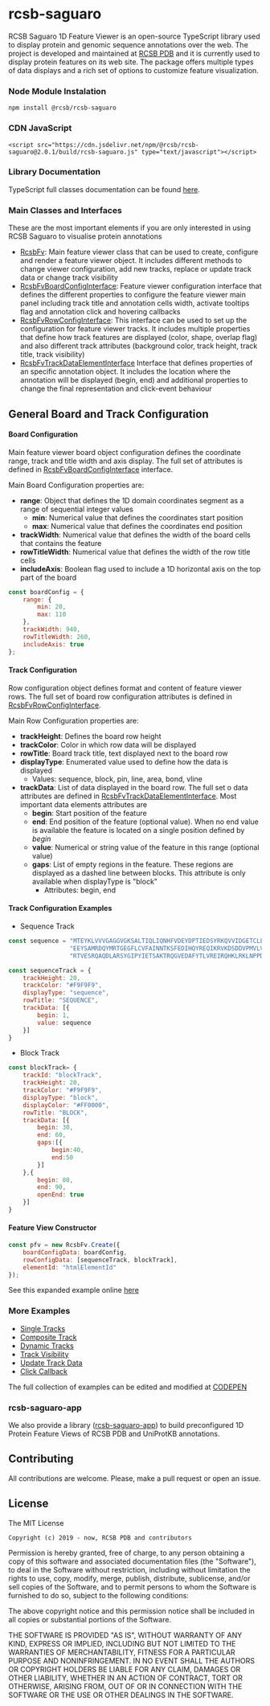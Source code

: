 # rcsb-saguaro

RCSB Saguaro 1D Feature Viewer is an open-source TypeScript library used to display protein and genomic sequence annotations over the web.
The project is developed and maintained at [RCSB PDB](https://rcsb.org) and it is currently used to display protein features on its web site.
The package offers multiple types of data displays and a rich set of options to customize feature visualization.

<!---
<div id="pfvSelect" ></div>  
<div id="pfv" ></div>
<script type="text/javascript" src="https://cdn.jsdelivr.net/npm/@rcsb/rcsb-saguaro-app@4.0.2/build/dist/app.js" type="text/javascript"></script>
<script type="text/javascript">
RcsbFvWebApp.buildInstanceSequenceFv("pfv", "pfvSelect","6M17", {}, {
    boardConfig:{
        trackWidth:540,
        rowTitleWidth:170
    }
});
</script>
--->

### Node Module Instalation
`npm install @rcsb/rcsb-saguaro`

### CDN JavaScript
`<script src="https://cdn.jsdelivr.net/npm/@rcsb/rcsb-saguaro@2.0.1/build/rcsb-saguaro.js" type="text/javascript"></script>`

### Library Documentation
TypeScript full classes documentation can be found [here](https://rcsb.github.io/rcsb-saguaro/globals.html).

### Main Classes and Interfaces
These are the most important elements if you are only interested in using RCSB Saguaro to visualise protein annotations

- [RcsbFv](https://rcsb.github.io/rcsb-saguaro/classes/rcsbfv.html): 
Main feature viewer class that can be used to create, configure and render a feature viewer object. It includes different methods to 
change viewer configuration, add new tracks, replace or update track data or change track visibility
- [RcsbFvBoardConfigInterface](https://rcsb.github.io/rcsb-saguaro/interfaces/rcsbfvboardconfiginterface.html):
Feature viewer configuration interface that defines the different properties to configure the feature viewer main panel 
including track title and annotation cells width, activate tooltips flag and annotation click and hovering callbacks
- [RcsbFvRowConfigInterface](https://rcsb.github.io/rcsb-saguaro/interfaces/rcsbfvrowconfiginterface.html): 
This interface can be used to set up the configuration for feature viewer tracks. It includes multiple properties that define how track features 
are displayed (color, shape, overlap flag) and also different track attributes (background color, track height, track title, track visibility)
- [RcsbFvTrackDataElementInterface](https://rcsb.github.io/rcsb-saguaro/interfaces/rcsbfvtrackdataelementinterface.html)
Interface that defines properties of an specific annotation object. It includes the location where the annotation will be displayed 
(begin, end) and additional properties to change the final representation and click-event behaviour 

General Board and Track Configuration
---
#### Board Configuration
Main feature viewer board object configuration defines the coordinate range, track and title width and axis display. 
The full set of attributes is defined in [RcsbFvBoardConfigInterface](https://rcsb.github.io/rcsb-saguaro/interfaces/rcsbfvboardconfiginterface.html)
interface.

Main Board Configuration properties are:
- **range**: Object that defines the 1D domain coordinates segment as a range of sequential integer values
    - **min**: Numerical value that defines the coordinates start position
    - **max**: Numerical value that defines the coordinates end position
- **trackWidth**: Numerical value that defines the width of the board cells that contains the feature
- **rowTitleWidth**: Numerical value that defines the width of the row title cells
- **includeAxis**: Boolean flag used to include a 1D horizontal axis on the top part of the board

```javascript
const boardConfig = {
    range: {
        min: 20,
        max: 110
    },
    trackWidth: 940,
    rowTitleWidth: 260,
    includeAxis: true
};
```
#### Track Configuration
Row configuration object defines format and content of feature viewer rows. The full set of board row configuration attributes is defined in [RcsbFvRowConfigInterface](https://rcsb.github.io/rcsb-saguaro/interfaces/rcsbfvrowconfiginterface.html).
                                                                             
Main Row Configuration properties are:
- **trackHeight**: Defines the board row height
- **trackColor**: Color in which row data will be displayed 
- **rowTitle**: Board track title, text displayed next to the board row
- **displayType**: Enumerated value used to define how the data is displayed
  - Values: sequence, block, pin, line, area, bond, vline
- **trackData**: List of data displayed in the board row. The full set o data attributes are defined in [RcsbFvTrackDataElementInterface](https://rcsb.github.io/rcsb-saguaro/interfaces/rcsbfvtrackdataelementinterface.html). Most important data elements attributes are 
  - **begin**: Start position of the feature
  - **end**: End position of the feature (optional value). When no end value is available the feature is located on a single position defined by *begin*
  - **value**: Numerical or string value of the feature in this range (optional value)
  - **gaps**: List of empty regions in the feature. These regions are displayed as a dashed line between blocks. This attribute is only available when displayType is "block"
    - Attributes: begin, end
 
#### Track Configuration Examples
- Sequence Track

```javascript
const sequence = "MTEYKLVVVGAGGVGKSALTIQLIQNHFVDEYDPTIEDSYRKQVVIDGETCLLDILDTAGQ"+
                 "EEYSAMRDQYMRTGEGFLCVFAINNTKSFEDIHQYREQIKRVKDSDDVPMVLVGNKCDLAA"+
                 "RTVESRQAQDLARSYGIPYIETSAKTRQGVEDAFYTLVREIRQHKLRKLNPPDESGPGCMS"
```
```javascript
const sequenceTrack = {
    trackHeight: 20,
    trackColor: "#F9F9F9",
    displayType: "sequence",
    rowTitle: "SEQUENCE",
    trackData: [{
        begin: 1,
        value: sequence
    }]
}
```

- Block Track

```javascript
const blockTrack= {
    trackId: "blockTrack",
    trackHeight: 20,
    trackColor: "#F9F9F9",
    displayType: "block",
    displayColor: "#FF0000",
    rowTitle: "BLOCK",
    trackData: [{
        begin: 30,
        end: 60,
        gaps:[{
            begin:40,
            end:50
        }]
    },{
        begin: 80,
        end: 90,
        openEnd: true
    }]
}
```

#### Feature View Constructor

```javascript
const pfv = new RcsbFv.Create({
    boardConfigData: boardConfig,
    rowConfigData: [sequenceTrack, blockTrack],
    elementId: "htmlElementId"
});
```

See this expanded example online [here](https://rcsb.github.io/rcsb-saguaro/examples/board_track_configuration.html)

### More Examples
* [Single Tracks](https://rcsb.github.io/rcsb-saguaro/examples/simple_tracks.html)
* [Composite Track](https://rcsb.github.io/rcsb-saguaro/examples/composite_track.html)
* [Dynamic Tracks](https://rcsb.github.io/rcsb-saguaro/examples/dynamic_track_loading.html)
* [Track Visibility](https://rcsb.github.io/rcsb-saguaro/examples/change_track_visibility.html)
* [Update Track Data](https://rcsb.github.io/rcsb-saguaro/examples/update_track_data.html)
* [Click Callback](https://rcsb.github.io/rcsb-saguaro/examples/click_callback.html)

The full collection of examples can be edited and modified at [CODEPEN](https://codepen.io/collection/njrBOR?grid_type=list)


### rcsb-saguaro-app
We also provide a library ([rcsb-saguaro-app](https://rcsb.github.io/rcsb-saguaro-app)) to build preconfigured 1D Protein Feature Views of RCSB PDB and UniProtKB annotations. 

Contributing
---
All contributions are welcome. Please, make a pull request or open an issue.

License
---

The MIT License

    Copyright (c) 2019 - now, RCSB PDB and contributors

Permission is hereby granted, free of charge, to any person obtaining a copy
of this software and associated documentation files (the "Software"), to deal
in the Software without restriction, including without limitation the rights
to use, copy, modify, merge, publish, distribute, sublicense, and/or sell
copies of the Software, and to permit persons to whom the Software is
furnished to do so, subject to the following conditions:

The above copyright notice and this permission notice shall be included in
all copies or substantial portions of the Software.

THE SOFTWARE IS PROVIDED "AS IS", WITHOUT WARRANTY OF ANY KIND, EXPRESS OR
IMPLIED, INCLUDING BUT NOT LIMITED TO THE WARRANTIES OF MERCHANTABILITY,
FITNESS FOR A PARTICULAR PURPOSE AND NONINFRINGEMENT. IN NO EVENT SHALL THE
AUTHORS OR COPYRIGHT HOLDERS BE LIABLE FOR ANY CLAIM, DAMAGES OR OTHER
LIABILITY, WHETHER IN AN ACTION OF CONTRACT, TORT OR OTHERWISE, ARISING FROM,
OUT OF OR IN CONNECTION WITH THE SOFTWARE OR THE USE OR OTHER DEALINGS IN
THE SOFTWARE.